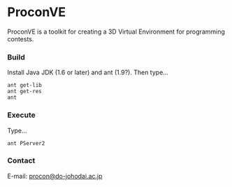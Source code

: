 ProconVE
========================================

ProconVE is a toolkit for creating a 3D Virtual Environment
for programming contests.

### Build

Install Java JDK (1.6 or later) and ant (1.9?).
Then type...

    ant get-lib
    ant get-res
    ant

### Execute

Type...

    ant PServer2

### Contact

E-mail: procon@do-johodai.ac.jp

